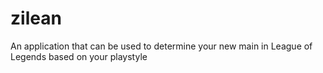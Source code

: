 # zilean
An application that can be used to determine your new main in League of Legends based on your playstyle
